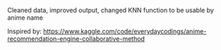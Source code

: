 Cleaned data, improved output, changed KNN function to be usable by anime name 


Inspired by: https://www.kaggle.com/code/everydaycodings/anime-recommendation-engine-collaborative-method 
